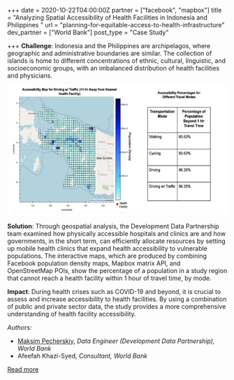 +++
date = 2020-10-22T04:00:00Z
partner = ["facebook", "mapbox"]
title = "Analyzing Spatial Accessibility of Health Facilities in Indonesia and Philippines "
url = "planning-for-equitable-access-to-health-infrastructure"
dev_partner = ["World Bank"]
post_type = "Case Study"

+++
**Challenge**: Indonesia and the Philippines are archipelagos, where geographic and administrative boundaries are similar. The collection of islands is home to different concentrations of ethnic, cultural, linguistic, and socioeconomic groups, with an imbalanced distribution of health facilities and physicians.

![](/analysis-ind.png)

**Solution**: Through geospatial analysis, the Development Data Partnership team examined how physically accessible hospitals and clinics are and how governments, in the short term, can efficiently allocate resources by setting up mobile health clinics that expand health accessibility to vulnerable populations. The interactive maps, which are produced by combining Facebook population density maps, Mapbox matrix API, and OpenStreetMap POIs, show the percentage of a population in a study region that cannot reach a health facility within 1 hour of travel time, by mode.

**Impact**: During health crises such as COVID-19 and beyond, it is crucial to assess and increase accessibility to health facilities. By using a combination of public and private sector data, the study provides a more comprehensive understanding of health facility accessibility.

_Authors:_

* [Maksim Pecherskiy](https://maksimpecherskiy.com), _Data Engineer (Development Data Partnership), World Bank_
* Afeefah Khazi-Syed, _Consultant, World Bank_

[Read more](https://unstats.un.org/unsd/undataforum/blog/planning-for-equitable-access-to-health-infrastructure/ "UN Blog")
